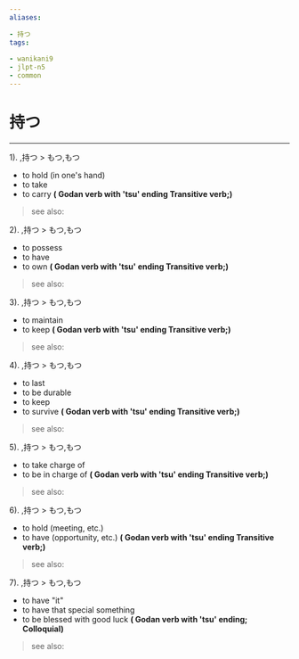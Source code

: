 ```yaml
---
aliases:
    
- 持つ
tags:
    
- wanikani9
- jlpt-n5
- common
---
```


# 持つ
---
1).
,持つ > もつ,もつ

- to hold (in one's hand)
- to take
- to carry
**( Godan verb with 'tsu' ending Transitive verb;)**
> see also: 
            
2).
,持つ > もつ,もつ

- to possess
- to have
- to own
**( Godan verb with 'tsu' ending Transitive verb;)**
> see also: 
            
3).
,持つ > もつ,もつ

- to maintain
- to keep
**( Godan verb with 'tsu' ending Transitive verb;)**
> see also: 
            
4).
,持つ > もつ,もつ

- to last
- to be durable
- to keep
- to survive
**( Godan verb with 'tsu' ending Transitive verb;)**
> see also: 
            
5).
,持つ > もつ,もつ

- to take charge of
- to be in charge of
**( Godan verb with 'tsu' ending Transitive verb;)**
> see also: 
            
6).
,持つ > もつ,もつ

- to hold (meeting, etc.)
- to have (opportunity, etc.)
**( Godan verb with 'tsu' ending Transitive verb;)**
> see also: 
            
7).
,持つ > もつ,もつ

- to have "it"
- to have that special something
- to be blessed with good luck
**( Godan verb with 'tsu' ending; Colloquial)**
> see also: 
            